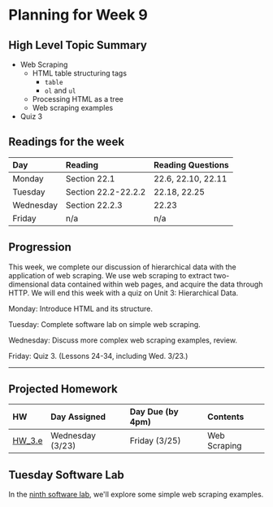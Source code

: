 # Planning for Week 9

## High Level Topic Summary

  - Web Scraping
      - HTML table structuring tags
        - `table`
        - `ol` and `ul`
      - Processing HTML as a tree
      - Web scraping examples
  - Quiz 3

## Readings for the week

Day        | Reading      | Reading Questions
:--------- |:-------------|:----------------------------------
Monday     | Section 22.1 | 22.6, 22.10, 22.11
Tuesday    | Section 22.2-22.2.2 | 22.18, 22.25
Wednesday  | Section 22.2.3 | 22.23
Friday     | n/a | n/a

## Progression

This week, we complete our discussion of hierarchical data with the application of web scraping.  We use web scraping to extract two-dimensional data contained within web pages, and acquire the data through HTTP.  We will end this week with a quiz on Unit 3: Hierarchical Data.

Monday: Introduce HTML and its structure.

Tuesday: Complete software lab on simple web scraping.

Wednesday: Discuss more complex web scraping examples, review.

Friday: Quiz 3.  (Lessons 24-34, including Wed. 3/23.)

---

## Projected Homework

HW | Day Assigned  | Day Due (by 4pm) | Contents
:--|:--------|:--------|:------------
[HW_3.e](../hw/HW_3.e/README.md) | Wednesday (3/23) | Friday (3/25) | Web Scraping

## Tuesday Software Lab

In the [ninth software lab](../sw_lab/lab_09/swlab_09.md), we'll explore some simple web scraping examples.
